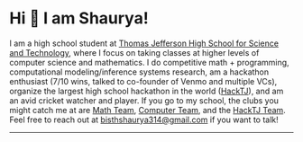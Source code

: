 
# Hi 👋 I am Shaurya! 
I am a high school student at [Thomas Jefferson High School for Science and Technology](https://tjhsst.fcps.edu/), where I focus on taking classes at higher levels of computer science and mathematics. I do competitive math + programming, computational modeling/inference systems research, am a hackathon enthusiast (7/10 wins, talked to co-founder of Venmo and multiple VCs), organize the largest high school hackathon in the world ([HackTJ](https://hacktj.org)), and am an avid cricket watcher and player. If you go to my school, the clubs you might catch me at are [Math Team](https://tjvmt.com), [Computer Team](https://activities.tjhsst.edu/ict/), and the [HackTJ Team](https://hacktj.org). Feel free to reach out at bisthshaurya314@gmail.com if you want to talk!

---
